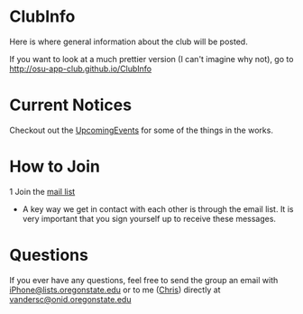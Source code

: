ClubInfo
========

Here is where general information about the club will be posted.

If you want to look at a much prettier version (I can't imagine why not), go to http://osu-app-club.github.io/ClubInfo


Current Notices
===============
Checkout out the [UpcomingEvents](https://github.com/OSU-App-Club/ClubInfo/blob/master/UpcomingEvents.md) for some of the things in the works.


How to Join
===========

1 Join the [mail list](http://lists.oregonstate.edu/mailman/listinfo/iphone)
  * A key way we get in contact with each other is through the email list. It is very important that you sign yourself up to receive these messages.

Questions
=========

If you ever have any questions, feel free to send the group an email with iPhone@lists.oregonstate.edu or to me ([Chris](https://github.com/cvanderschuere)) directly at vandersc@onid.oregonstate.edu
